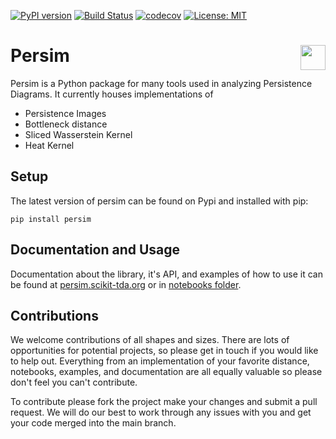 [![PyPI version](https://badge.fury.io/py/persim.svg)](https://badge.fury.io/py/persim)
[![Build Status](https://travis-ci.org/scikit-tda/persim.svg?branch=master)](https://travis-ci.org/scikit-tda/persim)
[![codecov](https://codecov.io/gh/scikit-tda/persim/branch/master/graph/badge.svg)](https://codecov.io/gh/scikit-tda/persim)
[![License: MIT](https://img.shields.io/badge/License-MIT-yellow.svg)](https://opensource.org/licenses/MIT)

# Persim <img align="right" width="40" height="40" src="https://imgur.com/8p6VwFm.jpg">

Persim is a Python package for many tools used in analyzing Persistence Diagrams.  It currently houses implementations of 

- Persistence Images
- Bottleneck distance
- Sliced Wasserstein Kernel
- Heat Kernel


## Setup

The latest version of persim can be found on Pypi and installed with pip:

```
pip install persim
```

## Documentation and Usage

Documentation about the library, it's API, and examples of how to use it can be found at [persim.scikit-tda.org](http://persim.scikit-tda.org) or in [notebooks folder](https://github.com/scikit-tda/persim/tree/master/notebooks).

## Contributions

We welcome contributions of all shapes and sizes. There are lots of opportunities for potential projects, so please get in touch if you would like to help out. Everything from an implementation of your favorite distance, notebooks, examples, and documentation are all equally valuable so please don't feel you can't contribute. 

To contribute please fork the project make your changes and submit a pull request. We will do our best to work through any issues with you and get your code merged into the main branch.


